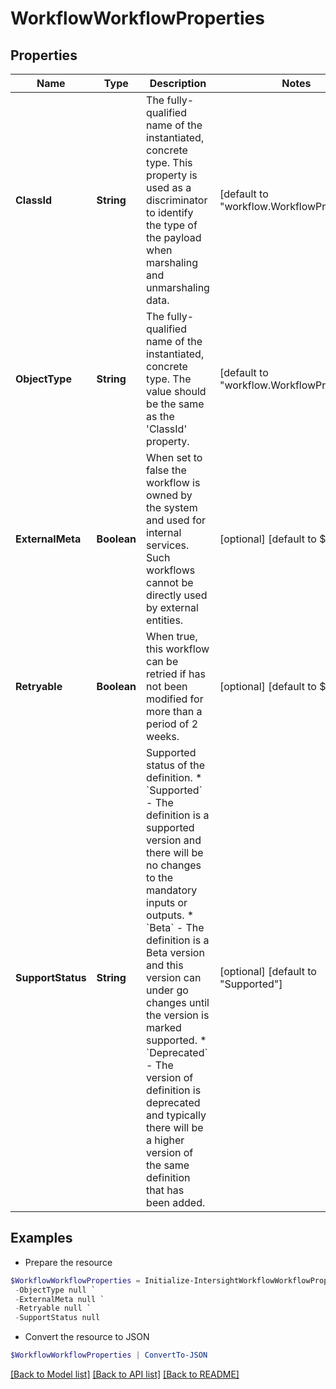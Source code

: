 # WorkflowWorkflowProperties
## Properties

Name | Type | Description | Notes
------------ | ------------- | ------------- | -------------
**ClassId** | **String** | The fully-qualified name of the instantiated, concrete type. This property is used as a discriminator to identify the type of the payload when marshaling and unmarshaling data. | [default to "workflow.WorkflowProperties"]
**ObjectType** | **String** | The fully-qualified name of the instantiated, concrete type. The value should be the same as the &#39;ClassId&#39; property. | [default to "workflow.WorkflowProperties"]
**ExternalMeta** | **Boolean** | When set to false the workflow is owned by the system and used for internal services. Such workflows cannot be directly used by external entities. | [optional] [default to $false]
**Retryable** | **Boolean** | When true, this workflow can be retried if has not been modified for more than a period of 2 weeks. | [optional] [default to $false]
**SupportStatus** | **String** | Supported status of the definition. * &#x60;Supported&#x60; - The definition is a supported version and there will be no changes to the mandatory inputs or outputs. * &#x60;Beta&#x60; - The definition is a Beta version and this version can under go changes until the version is marked supported. * &#x60;Deprecated&#x60; - The version of definition is deprecated and typically there will be a higher version of the same definition that has been added. | [optional] [default to "Supported"]

## Examples

- Prepare the resource
```powershell
$WorkflowWorkflowProperties = Initialize-IntersightWorkflowWorkflowProperties  -ClassId null `
 -ObjectType null `
 -ExternalMeta null `
 -Retryable null `
 -SupportStatus null
```

- Convert the resource to JSON
```powershell
$WorkflowWorkflowProperties | ConvertTo-JSON
```

[[Back to Model list]](../README.md#documentation-for-models) [[Back to API list]](../README.md#documentation-for-api-endpoints) [[Back to README]](../README.md)

